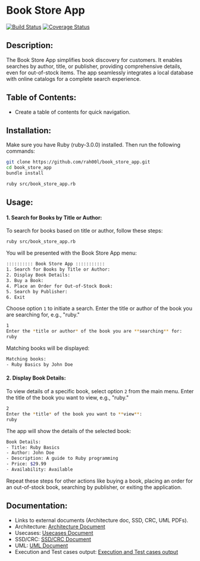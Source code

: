 # Book Store App

[![Build Status](https://travis-ci.org/yourusername/yourproject.svg?branch=master)](https://travis-ci.org/yourusername/yourproject)
[![Coverage Status](https://coveralls.io/repos/github/yourusername/yourproject/badge.svg?branch=master)](https://coveralls.io/github/yourusername/yourproject?branch=master)


## Description:

   The Book Store App simplifies book discovery for customers. It enables searches by author, title, or publisher, providing comprehensive details, even for out-of-stock items. The app seamlessly integrates a local database with online catalogs for a complete search experience.

## Table of Contents:
   - Create a table of contents for quick navigation.

## Installation:
   Make sure you have Ruby (ruby-3.0.0) installed. Then run the following commands:

   ```bash
   git clone https://github.com/rah00l/book_store_app.git
   cd book_store_app
   bundle install

   ruby src/book_store_app.rb
   ```

## Usage:
   #### 1. Search for Books by Title or Author:

   To search for books based on title or author, follow these steps:

   ```bash
   ruby src/book_store_app.rb
   ```

   You will be presented with the Book Store App menu:

   ```bash
   :::::::::: Book Store App :::::::::::
   1. Search for Books by Title or Author:
   2. Display Book Details:
   3. Buy a Book:
   4. Place an Order for Out-of-Stock Book:
   5. Search by Publisher:
   6. Exit
   ```

   Choose option `1` to initiate a search. Enter the title or author of the book you are searching for, e.g., "ruby."

   ```bash
   1
   Enter the *title or author* of the book you are **searching** for: 
   ruby
   ```

   Matching books will be displayed:

   ```bash
   Matching books:
   - Ruby Basics by John Doe
   ```

   #### 2. Display Book Details:

   To view details of a specific book, select option `2` from the main menu. Enter the title of the book you want to view, e.g., "ruby."

   ```bash
   2
   Enter the *title* of the book you want to **view**: 
   ruby
   ```

   The app will show the details of the selected book:

   ```bash
   Book Details:
   - Title: Ruby Basics
   - Author: John Doe
   - Description: A guide to Ruby programming
   - Price: $29.99
   - Availability: Available
   ```

   Repeat these steps for other actions like buying a book, placing an order for an out-of-stock book, searching by publisher, or exiting the application.

## Documentation:
   - Links to external documents (Architecture doc, SSD, CRC, UML PDFs).
   - Architecture: [Architecture Document](https://github.com/rah00l/book_store_app/blob/af28cc7cdbb268d23f3bf30e567fdfc34a181903/docs/BSA%20-%20Architecture.pdf)
   - Usecases: [Usecases Document](https://github.com/rah00l/book_store_app/blob/af28cc7cdbb268d23f3bf30e567fdfc34a181903/docs/BSA%20-%20Use%20Cases.pdf)
   - SSD/CRC: [SSD/CRC Document](https://github.com/rah00l/book_store_app/blob/af28cc7cdbb268d23f3bf30e567fdfc34a181903/docs/BSA%20-%20SSD%20diagrams.pdf)
   - UML: [UML Document](https://github.com/rah00l/book_store_app/blob/af28cc7cdbb268d23f3bf30e567fdfc34a181903/docs/BSA%20-%20UML%20Diagram.pdf)
   - Execution and Test cases output: [Execution and Test cases output](https://github.com/rah00l/book_store_app/blob/af28cc7cdbb268d23f3bf30e567fdfc34a181903/docs/BSA%20-%20App%20Exec%20and%20Test%20case%20Output.pdf)
